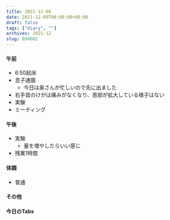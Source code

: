 ```yaml
---
title: 2021-12-09
date: 2021-12-09T00:00:00+09:00
draft: false
tags: ["diary", ""]
archives: 2021-12
slug: 994602
---
```

#### 午前
- 6:50起床
- 息子通園
  - 今日は奥さんが忙しいので先に出ました
- 右手首のけがは痛みがなくなり、患部が拡大している様子はない
- 実験
- ミーティング
#### 午後
- 実験
  - 量を増やしたらいい感じ
- 残業1時間
#### 体調
- 普通
#### その他
#### 今日のTabs
